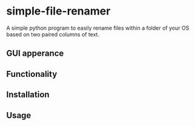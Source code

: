 # simple-file-renamer
A simple python program to easily rename files within a folder of your OS based on two paired columns of text.

## GUI apperance

## Functionality

## Installation

## Usage
